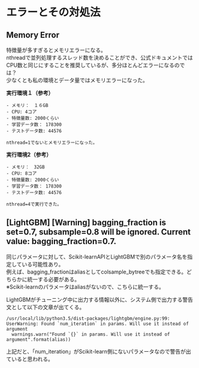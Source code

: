 # エラーとその対処法  
## Memory Error  
特徴量が多すぎるとメモリエラーになる。  
nthreadで並列処理するスレッド数を決めることができ、公式ドキュメントではCPU数と同じにすることを推奨しているが、多分ほとんどエラーになるのでは？  
少なくとも私の環境とデータ量ではメモリエラーになった。  

**実行環境１（参考）**
```
- メモリ：　１６GB
- CPU: 4コア
- 特徴量数: 2000くらい
- 学習データ数： 178300
- テストデータ数: 44576

nthread=1でないとメモリエラーになった。
```
**実行環境2（参考）** 
``` 
- メモリ：　32GB
- CPU: 8コア
- 特徴量数: 2000くらい
- 学習データ数： 178300
- テストデータ数: 44576

nthread=4で実行できた。
```
## [LightGBM] [Warning] bagging_fraction is set=0.7, subsample=0.8 will be ignored. Current value: bagging_fraction=0.7.   
同じパラメータに対して、Scikit-learnAPIとLightGBMで別のパラメータ名を指定している可能性あり。  
例えば、bagging_fractionはaliasとしてcolsample_bytreeでも指定できる。どちらかに統一する必要がある。  
※Scikit-learnのパラメータはaliasがないので、こちらに統一する。  

LightGBMがチューニング中に出力する情報以外に、システム側で出力する警告文として以下の文章が出てくる。  
```
/usr/local/lib/python3.5/dist-packages/lightgbm/engine.py:99: UserWarning: Found `num_iteration` in params. Will use it instead of argument
  warnings.warn("Found `{}` in params. Will use it instead of argument".format(alias))  
```
上記だと、「num_iteration」がScikit-learn側にないパラメータなので警告が出ていると思われる。  
